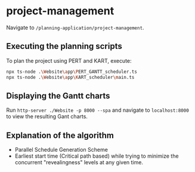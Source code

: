 # project-management

Navigate to `/planning-application/project-management`.

## Executing the planning scripts

To plan the project using PERT and KART, execute:

```bash
npx ts-node .\Website\app\PERT_GANTT_scheduler.ts
npx ts-node .\Website\app\KART_scheduler\main.ts
```

## Displaying the Gantt charts

Run `http-server ./Website -p 8000 --spa` and navigate to `localhost:8000` to view the resulting Gant charts.

## Explanation of the algorithm

- Parallel Schedule Generation Scheme
- Earliest start time (Critical path based) while trying to minimize the concurrent "revealingness" levels at any given time.
